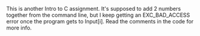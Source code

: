 This is another Intro to C assignment. It's supposed to add 2 numbers together from the command line, but I keep getting an EXC\_BAD\_ACCESS error once the program gets to Input[i]. Read the comments in the code for more info.
